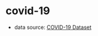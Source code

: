 # covid-19

- data source: [COVID-19 Dataset](https://www.kaggle.com/datasets/imdevskp/corona-virus-report?resource=download)
